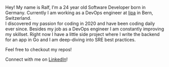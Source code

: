 Hey! My name is Ralf, I'm a 24 year old Software Developer born in Germany. Currently I am working as a DevOps engineer at [lipa](https://www.lipa.swiss) in Bern, Switzerland. </br>
I discovered my passion for coding in 2020 and have been coding daily ever since. Besides my job as a DevOps engineer I am constantly improving my skillset. Right now I have a little side project where I write the backend for an app in Go and I am deep-diving into SRE best practices.

Feel free to checkout my repos!

Connect with me on [LinkedIn](https://www.linkedin.com/in/ralfdimitrijweber/)!

